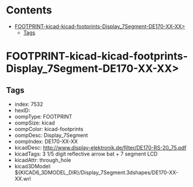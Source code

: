 



Contents
========

* [FOOTPRINT-kicad-kicad-footprints-Display_7Segment-DE170-XX-XX>](#footprint-kicad-kicad-footprints-display_7segment-de170-xx-xx)
	* [Tags](#tags)

# FOOTPRINT-kicad-kicad-footprints-Display_7Segment-DE170-XX-XX>

## Tags

- index: 7532
- hexID: 
- oompType: FOOTPRINT
- oompSize: kicad
- oompColor: kicad-footprints
- oompDesc: Display_7Segment
- oompIndex: DE170-XX-XX
- kicadDesc: http://www.display-elektronik.de/filter/DE170-RS-20_75.pdf
- kicadTags: 3 1/5 digit reflective arrow bat + 7 segment LCD
- kicadAttr: through_hole
- kicad3DModel: ${KICAD6_3DMODEL_DIR}/Display_7Segment.3dshapes/DE170-XX-XX.wrl
